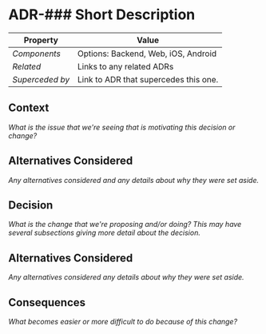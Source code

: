 # ADR-### Short Description

| Property        | Value                                 |
| --              | --                                    |
| *Components*    | Options: Backend, Web, iOS, Android   |
| *Related*       | Links to any related ADRs             |
| *Superceded by* | Link to ADR that supercedes this one. | 

## Context

*What is the issue that we're seeing that is motivating this decision or change?*

## Alternatives Considered

*Any alternatives considered and any details about why they were set aside.*

## Decision

*What is the change that we're proposing and/or doing? This may have several subsections giving more detail about the decision.*

## Alternatives Considered

*Any alternatives considered any details about why they were set aside.*

## Consequences

*What becomes easier or more difficult to do because of this change?*
